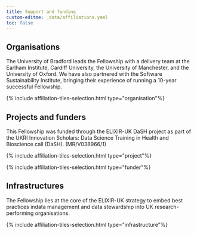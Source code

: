 ```yaml
---
title: Support and funding
custom-editme: _data/affiliations.yaml
toc: false
---
```


## Organisations

The University of Bradford leads the Fellowship with a delivery team at the Earlham Institute, Cardiff University, the University of Manchester, and the University of Oxford.
We have also partnered with the Software Sustainability Institute, bringing their experience of running a 10-year successful Fellowship.

{% include affiliation-tiles-selection.html type="organisation"%}

## Projects and funders

This Fellowship was funded through the ELIXIR-UK DaSH project as part of the UKRI Innovation Scholars: Data Science Training in Health and Bioscience call (DaSH). (MR/V038966/1)

{% include affiliation-tiles-selection.html type="project"%}

{% include affiliation-tiles-selection.html type="funder"%}

## Infrastructures

The Fellowship lies at the core of the ELIXIR-UK strategy to embed best practices indata management and data stewardship into UK research-performing organisations.

{% include affiliation-tiles-selection.html type="infrastructure"%}
